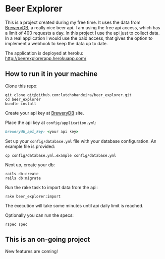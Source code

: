 # Beer Explorer

This is a project created during my free time. It uses the data from [BreweryDB](http://www.brewerydb.com/developers/docs), a really nice beer api. I am using the free api access, which has a limit of 400 requests a day. In this project I use the api just to collect data. In a real application I would use the paid access, that gives the option to implement a webhook to keep the data up to date.

The application is deployed at heroku: http://beerexplorerapp.herokuapp.com/

## How to run it in your machine

Clone this repo:

```console
git clone git@github.com:lutchobandeira/beer_explorer.git
cd beer_explorer
bundle install
```

Create your api key at [BreweryDB](http://www.brewerydb.com/developers/docs) site.

Place the api key at ```config/application.yml```:

```ruby
brewerydb_api_key: <your api key>
```

Set up your ```config/database.yml``` file with your database configuration. An example file is provided:

```console
cp config/database.yml.example config/database.yml
```

Next up, create your db:

```console
rails db:create
rails db:migrate
```

Run the rake task to import data from the api:

```console
rake beer_explorer:import
```
The execution will take some minutes until api daily limit is reached.

Optionally you can run the specs:

```console
rspec spec
```

## This is an on-going project

New features are coming!

